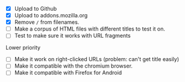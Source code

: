 - [x] Upload to Github
- [x] Upload to addons.mozilla.org
- [x] Remove `/` from filenames.
- [ ] Make a corpus of HTML files with different titles to test it on.
- [ ] Test to make sure it works with URL fragments

Lower priority

- [ ] Make it work on right-clicked URLs (problem: can't get title easily)
- [ ] Make it compatible with the chromium browser.
- [ ] Make it compatible with Firefox for Android
